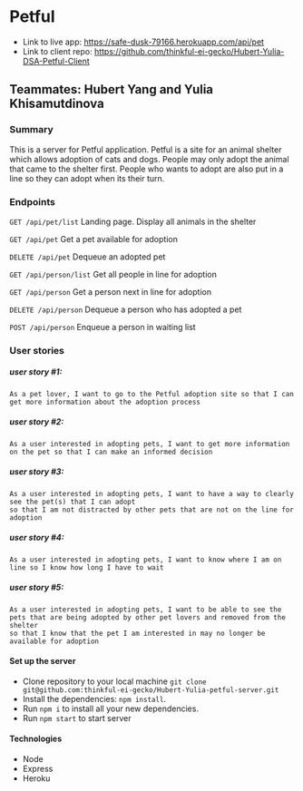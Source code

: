 # Petful
* Link to live app: https://safe-dusk-79166.herokuapp.com/api/pet
* Link to client repo: https://github.com/thinkful-ei-gecko/Hubert-Yulia-DSA-Petful-Client

## Teammates: Hubert Yang and Yulia Khisamutdinova

### Summary
This is a server for Petful application. Petful is a site for an animal shelter which allows adoption of cats and dogs. People may only adopt the animal that came to the shelter first. People who wants to adopt are also put in a line so they can adopt when its their turn. 


### Endpoints
`GET /api/pet/list` Landing page. Display all animals in the shelter

`GET /api/pet` Get a pet available for adoption

`DELETE /api/pet` Dequeue an adopted pet

`GET /api/person/list` Get all people in line for adoption

`GET /api/person` Get a person next in line for adoption

`DELETE /api/person` Dequeue a person who has adopted a pet

`POST /api/person` Enqueue a person in waiting list





### User stories


##### user story #1: 
```
As a pet lover, I want to go to the Petful adoption site so that I can get more information about the adoption process
```

##### user story #2: 
```
As a user interested in adopting pets, I want to get more information on the pet so that I can make an informed decision
```

##### user story #3: 
```
As a user interested in adopting pets, I want to have a way to clearly see the pet(s) that I can adopt 
so that I am not distracted by other pets that are not on the line for adoption
```

##### user story #4: 
```
As a user interested in adopting pets, I want to know where I am on line so I know how long I have to wait 
```

##### user story #5: 
```
As a user interested in adopting pets, I want to be able to see the pets that are being adopted by other pet lovers and removed from the shelter 
so that I know that the pet I am interested in may no longer be available for adoption
```


#### Set up the server    

* Clone repository to your local machine `git clone git@github.com:thinkful-ei-gecko/Hubert-Yulia-petful-server.git`
* Install the dependencies: `npm install`.
* Run `npm i` to install all your new dependencies.
* Run `npm start` to start server

#### Technologies
* Node
* Express
* Heroku


